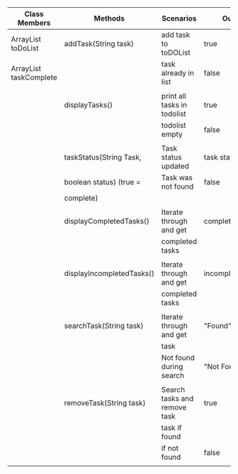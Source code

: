 

| Class Members                   | Methods                   | Scenarios                    | Output           |
|---------------------------------|---------------------------|------------------------------|------------------|
| ArrayList<String> toDoList      | addTask(String task)      | add task to toDOList         | true             |
| ArrayList<Boolean> taskComplete |                           | task already in list         | false            |
|                                 |                           |                              |                  |
|                                 | displayTasks()            | print all tasks in todolist  | true             |
|                                 |                           | todolist empty               | false            |
|                                 |                           |                              |                  |
|                                 | taskStatus(String Task,   | Task status updated          | task status      |
|                                 | boolean status) (true =   | Task was not found           | false            |
|                                 | complete)                 |                              |                  |
|                                 |                           |                              |                  |
|                                 | displayCompletedTasks()   | Iterate through and get      | completedTasks   |
|                                 |                           | completed tasks              |                  |
|                                 |                           |                              |                  |
|                                 | displayIncompletedTasks() | Iterate through and get      | incompletedTasks |
|                                 |                           | completed tasks              |                  |
|                                 |                           |                              |                  |
|                                 | searchTask(String task)   | Iterate through and get      | "Found"          |
|                                 |                           | task                         |                  |
|                                 |                           | Not found during search      | "Not Found"      |
|                                 |                           |                              |                  |
|                                 | removeTask(String task)   | Search tasks and remove task | true             |
|                                 |                           | task if found                |                  |
|                                 |                           | if not found                 | false            |
|                                 |                           |                              |                  |

